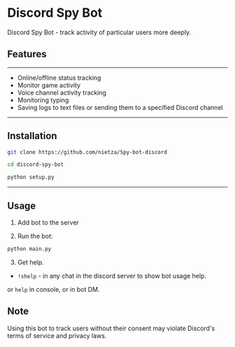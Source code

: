# Discord Spy Bot

Discord Spy Bot - track activity of particular users more deeply.

## Features

---

- Online/offline status tracking
- Monitor game activity
- Voice channel activity tracking
- Monitoring typing
- Saving logs to text files or sending them to a specified Discord channel

---

## Installation

```bash
git clone https://github.com/nietza/Spy-bot-discord
```

```bash
cd discord-spy-bot
```

```bash
python setup.py
```

---

## Usage
1. Add bot to the server

2. Run the bot:

```bash
python main.py
```

3. Get help. 

- `!shelp` - in any chat in the discord server to show bot usage help.

or `help` in console, or in bot DM. 

## Note

Using this bot to track users without their consent may violate Discord's terms of service and privacy laws.

